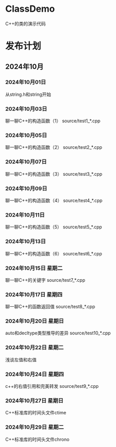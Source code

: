 # ClassDemo
C++的类的演示代码

# 发布计划

## 2024年10月

### 2024年10月01日
从string.h和string开始

### 2024年10月03日
聊一聊C++的构造函数（1）
source/test1_*.cpp

### 2024年10月05日
聊一聊C++的构造函数（2）
source/test2_*.cpp

### 2024年10月07日
聊一聊C++的构造函数（3）
source/test3_*.cpp

### 2024年10月09日
聊一聊C++的构造函数（4）
source/test4_*.cpp

### 2024年10月11日
聊一聊C++的构造函数（5）
source/test5_*.cpp

### 2024年10月13日
聊一聊C++的构造函数（6）
source/test6_*.cpp

### 2024年10月15日 星期二
聊一聊C++的关键字
source/test7_*.cpp

### 2024年10月17日 星期四
聊一聊C++的函数返回值
source/test8_*.cpp

### 2024年10月20日 星期日
auto和decltype类型推导的差异
source/test10_*.cpp

### 2024年10月22日 星期二
浅谈左值和右值

### 2024年10月24日 星期四
c++的右值引用和完美转发
source/test9_*.cpp

### 2024年10月27日 星期日
C++标准库的时间头文件ctime

### 2024年10月29日 星期二
C++标准库的时间头文件chrono

